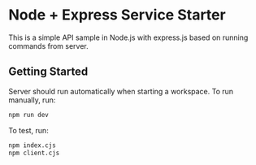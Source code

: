 # Node + Express Service Starter

This is a simple API sample in Node.js with express.js based on running commands from server. 
## Getting Started

Server should run automatically when starting a workspace. To run manually, run:
```sh
npm run dev
```

To test, run:
```sh
npm index.cjs
npm client.cjs
```
